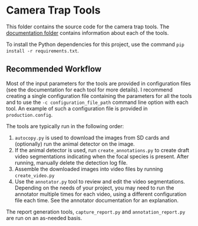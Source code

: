 # Camera Trap Tools 

This folder contains the source code for the camera trap tools.  The [documentation folder](https://github.com/hiltonml/camera_trap_tools/blob/main/code/documentation) contains information about each of the tools.

To install the Python dependencies for this project, use the command  ```pip install -r requirements.txt```.

## Recommended Workflow

Most of the input parameters for the tools are provided in configuration files (see the documentation for each tool for more details).  I recommend creating a single configuration file containing the parameters for all the tools and to use the ```-c configuration_file_path``` command line option with each tool.  An example of such a configuration file is provided in ```production.config```.

The tools are typically run in the following order:
1. ```autocopy.py``` is used to download the images from SD cards and (optionally) run the animal detector on the image.
2. If the animal detector is used, run ```create_annotations.py``` to create draft video segmentations indicating when the focal species is present.  After running, manually delete the detection log file.
3. Assemble the downloaded images into video files by running ```create_video.py```
4. Use the ```annotator.py``` tool to review and edit the video segmentations. Depending on the needs of your project, you may need to run the annotator multiple times for each video, using a different configuration file each time.  See the annotator documentation for an explanation.

The report generation tools, ```capture_report.py``` and ```annotation_report.py``` are run on an as-needed basis.
